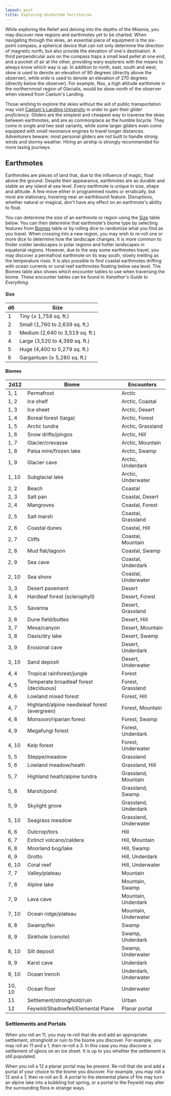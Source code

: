 ```yaml
---
layout: post
title: Exploring Uncharted Territories
---
```


While exploring the Relief and delving into the depths of the Miasma, you may discover new regions and earthmotes yet to be charted. When navigating through the skies, an essential piece of equipment is the six-point compass; a spherical device that can not only determine the direction of magnetic north, but also provide the elevation of one's destination. A third perpendicular axis on the compass traps a small lead pellet at one end, and a pocket of air at the other, providing wary explorers with the means to always know which way is up. In addition to north, east, south and west, *skew* is used to denote an elevation of 90 degrees (directly above the observer), while *erde* is used to denote an elevation of 270 degrees (directly below the observer). For example, Nox, a high altitude earthmote in the northernmost region of Glacialis, would be *skew-north* of the observer when viewed from Caelum's Landing.

Those wishing to explore the skies without the aid of public transportation may visit [Caelum's Landing University]() in order to gain their *glider proficiency*. Gliders are the simplest and cheapest way to traverse the skies between earthmotes, and are as commonplace as the humble bicycle. They come in single and two seat variants, while some larger gliders even come equipped with small resonance engines to travel longer distances. Adventurers beware: most personal gliders are not built to handle strong winds and stormy weather. Hiring an airship is strongly recommended for more taxing journeys.

## Earthmotes

Earthmotes are pieces of land that, due to the influence of magic, float above the ground. Despite their appearance, earthmotes are as durable and stable as any island at sea level. Every earthmote is unique in size, shape and altitude. A few move either in programmed routes or erratically, but most are stationary, hovering near an earthbound feature. Disruptions, whether natural or magical, don't have any effect on an earthmote's ability to float.

You can determine the size of an earthmote or region using the [Size]() table below. You can then determine that earthmote's biome type by selecting features from [Biomes]() table or by rolling dice to randomize what you find as you travel. When crossing into a new region, you may wish to re-roll one or more dice to determine how the landscape changes. It is more common to finder colder landscapes in polar regions and hotter landscapes in equatorial regions. However, due to the way some earthmotes travel, you may discover a permafrost earthmote on its way south, slowly melting as the temperature rises. It is also possible to find coastal earthmotes drifting with ocean currents or coral reef earthmotes floating below sea level. The Biomes table also shows which encounter tables to use when traversing the biome. These encounter tables can be found in *Xanathar's Guide to Everything*.

#### Size

| d6  | Size                            |
| --- | ------------------------------- |
| 1   | Tiny (≤ 1,759 sq. ft.)          |
| 2   | Small (1,760 to 2,639 sq. ft.)  |
| 3   | Medium (2,640 to 3,519 sq. ft.) |
| 4   | Large (3,520 to 4,399 sq. ft.)  |
| 5   | Huge (4,400 to 5,279 sq. ft.)   |
| 6   | Gargantuan (≥ 5,280 sq. ft.)    |

#### Biomes

| 2d12   | Biome                                         | Encounters            |
| ------ | --------------------------------------------- | --------------------- |
| 1, 1   | Permafrost                                    | Arctic                |
| 1, 2   | Ice shelf                                     | Arctic, Coastal       |
| 1, 3   | Ice sheet                                     | Arctic, Desert        |
| 1, 4   | Boreal forest (taiga)                         | Arctic, Forest        |
| 1, 5   | Arctic tundra                                 | Arctic, Grassland     |
| 1, 6   | Snow drifts/pingos                            | Arctic, Hill          |
| 1, 7   | Glacier/crevasse                              | Arctic, Mountain      |
| 1, 8   | Palsa mire/frozen lake                        | Arctic, Swamp         |
| 1, 9   | Glacier cave                                  | Arctic, Underdark     |
| 1, 10  | Subglacial lake                               | Arctic, Underwater    |
| 2, 2   | Beach                                         | Coastal               |
| 2, 3   | Salt pan                                      | Coastal, Desert       |
| 2, 4   | Mangroves                                     | Coastal, Forest       |
| 2, 5   | Salt marsh                                    | Coastal, Grassland    |
| 2, 6   | Coastal dunes                                 | Coastal, Hill         |
| 2, 7   | Cliffs                                        | Coastal, Mountain     |
| 2, 8   | Mud flat/lagoon                               | Coastal, Swamp        |
| 2, 9   | Sea cave                                      | Coastal, Underdark    |
| 2, 10  | Sea shore                                     | Coastal, Underwater   |
| 3, 3   | Desert pavement                               | Desert                |
| 3, 4   | Hardleaf forest (sclerophyll)                 | Desert, Forest        |
| 3, 5   | Savanna                                       | Desert, Grassland     |
| 3, 6   | Dune field/buttes                             | Desert, Hill          |
| 3, 7   | Mesa/canyon                                   | Desert, Mountain      |
| 3, 8   | Oasis/dry lake                                | Desert, Swamp         |
| 3, 9   | Erosional cave                                | Desert, Underdark     |
| 3, 10  | Sand deposit                                  | Desert, Underwater    |
| 4, 4   | Tropical rainforest/jungle                    | Forest                |
| 4, 5   | Temperate broadleaf forest (deciduous)        | Forest, Grassland     |
| 4, 6   | Lowland mixed forest                          | Forest, Hill          |
| 4, 7   | Highland/alpine needleleaf forest (evergreen) | Forest, Mountain      |
| 4, 8   | Monsoon/riparian forest                       | Forest, Swamp         |
| 4, 9   | Megafungi forest                              | Forest, Underdark     |
| 4, 10  | Kelp forest                                   | Forest, Underwater    |
| 5, 5   | Steppe/meadow                                 | Grassland             |
| 5, 6   | Lowland meadow/heath                          | Grassland, Hill       |
| 5, 7   | Highland heath/alpine tundra                  | Grassland, Mountain   |
| 5, 8   | Marsh/pond                                    | Grassland, Swamp      |
| 5, 9   | Skylight grove                                | Grassland, Underdark  |
| 5, 10  | Seagrass meadow                               | Grassland, Underwater |
| 6, 6   | Outcrop/tors                                  | Hill                  |
| 6, 7   | Extinct volcano/caldera                       | Hill, Mountain        |
| 6, 8   | Moorland bog/lake                             | Hill, Swamp           |
| 6, 9   | Grotto                                        | Hill, Underdark       |
| 6, 10  | Coral reef                                    | Hill, Underwater      |
| 7, 7   | Valley/plateau                                | Mountain              |
| 7, 8   | Alpine lake                                   | Mountain, Swamp       |
| 7, 9   | Lava cave                                     | Mountain, Underdark   |
| 7, 10  | Ocean ridge/plateau                           | Mountain, Underwater  |
| 8, 8   | Swamp/fen                                     | Swamp                 |
| 8, 9   | Sinkhole (cenote)                             | Swamp, Underdark      |
| 8, 10  | Silt deposit                                  | Swamp, Underwater     |
| 9, 9   | Karst cave                                    | Underdark             |
| 9, 10  | Ocean trench                                  | Underdark, Underwater |
| 10, 10 | Ocean floor                                   | Underwater            |
| 11     | Settlement/stronghold/ruin                    | Urban                 |
| 12     | Feywild/Shadowfell/Elemental Plane            | Planar portal         |

### Settlements and Portals

When you roll an 11, you may re-roll that die and add an appropriate settlement, stronghold or ruin to the biome you discover. For example, you may roll an 11 and a 1, then re-roll a 3. In this case you may discover a settlement of igloos on an ice sheet. It is up to you whether the settlement is still populated.

When you roll a 12 a planar portal may be present. Re-roll that die and add a portal of your choice to the biome you discover. For example, you may roll a 12 and a 7, then re-roll an 8. A portal to the elemental plane of fire may turn an alpine lake into a bubbling hot spring, or a portal to the Feywild may alter the surrounding flora in strange ways.
